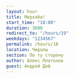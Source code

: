 ```yaml
---
layout: hour
title: Мерхаба!
start_time: "18:00"
duration: 3600
redirect_to: "/hours/19"
weekdays: "1234567"
permalink: /hours/18
location: Чиралы 
section: По ту сторону
author: Алекс Платонов
guest: Андрей Дей  
---
```

